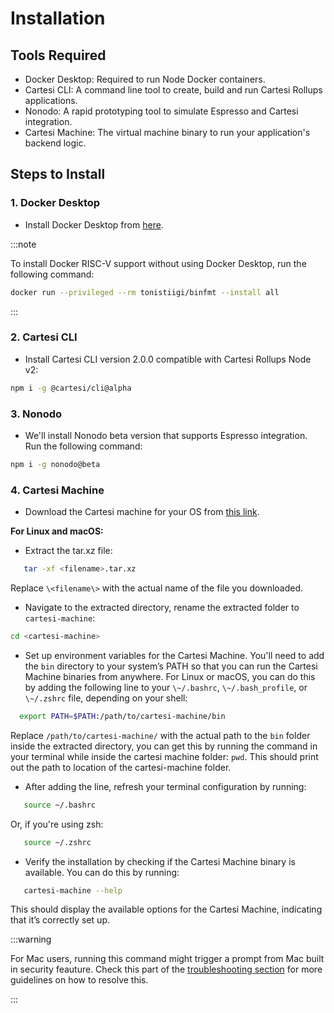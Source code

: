 # Installation

## Tools Required

- Docker Desktop: Required to run Node Docker containers.
- Cartesi CLI: A command line tool to create, build and run Cartesi Rollups applications.
- Nonodo: A rapid prototyping tool to simulate Espresso and Cartesi integration.
- Cartesi Machine: The virtual machine binary to run your application's backend logic.

## Steps to Install

### 1. Docker Desktop

- Install Docker Desktop from [here](https://www.docker.com/products/docker-desktop/).

:::note

To install Docker RISC-V support without using Docker Desktop, run the following command:

```bash
docker run --privileged --rm tonistiigi/binfmt --install all
```

:::

### 2. Cartesi CLI

- Install Cartesi CLI version 2.0.0 compatible with Cartesi Rollups Node v2:

```bash
npm i -g @cartesi/cli@alpha
```

### 3. Nonodo

- We'll install Nonodo beta version that supports Espresso integration. Run the following command:

```bash
npm i -g nonodo@beta
```

### 4. Cartesi Machine

- Download the Cartesi machine for your OS from [this link](https://github.com/edubart/cartesi-machine-everywhere/releases).

**For Linux and macOS:**

- Extract the tar.xz file:

```bash
   tar -xf <filename>.tar.xz
```

Replace `\<filename\>` with the actual name of the file you downloaded.

- Navigate to the extracted directory, rename the extracted folder to `cartesi-machine`:

```bash
cd <cartesi-machine>
```

- Set up environment variables for the Cartesi Machine. You'll need to add the `bin` directory to your system’s PATH so that you can run the Cartesi Machine binaries from anywhere. For Linux or macOS, you can do this by adding the following line to your `\~/.bashrc`, `\~/.bash_profile`, or `\~/.zshrc` file, depending on your shell:

```bash
  export PATH=$PATH:/path/to/cartesi-machine/bin
```

Replace `/path/to/cartesi-machine/` with the actual path to the `bin` folder inside the extracted directory, you can get this by running the command in your terminal while inside the cartesi machine folder: `pwd`. This should print out the path to location of the cartesi-machine folder.

- After adding the line, refresh your terminal configuration by running:

```bash
   source ~/.bashrc
```

Or, if you're using zsh:

```bash
   source ~/.zshrc
```

- Verify the installation by checking if the Cartesi Machine binary is available. You can do this by running:

```bash
   cartesi-machine --help
```

This should display the available options for the Cartesi Machine, indicating that it’s correctly set up.

:::warning

For Mac users, running this command might trigger a prompt from Mac built in security feauture. Check this part of the [troubleshooting section](./troubleshooting#1-cartesi-machine-blocked-by-mac-security-feautures) for more guidelines on how to resolve this.

:::
